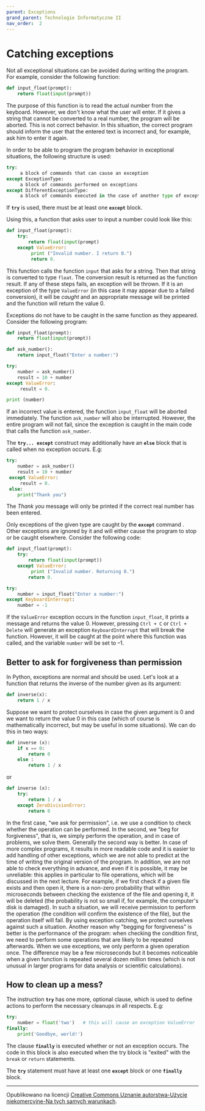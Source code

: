 ```yaml
---
parent: Exceptions
grand_parent: Technologie Informatyczne II
nav_order:  2
---
```


# Catching exceptions

Not all exceptional situations can be avoided during writing the program. For example, consider the following function:

```python
def input_float(prompt):
    return float(input(prompt))
```
The purpose of this function is to read the actual number from the keyboard. However, we don't know what the user will enter. If it gives a string that cannot be converted to a real number, the program will be aborted. This is not correct behavior. In this situation, the correct program should inform the user that the entered text is incorrect and, for example, ask him to enter it again.

In order to be able to program the program behavior in exceptional situations, the following structure is used:

```python
try:
     a block of commands that can cause an exception
except ExceptionType:
     a block of commands performed on exceptions
except DifferentExceptionType:
     a block of commands executed in the case of another type of exception
```
If **`try`** is used, there must be at least one **`except`** block.

Using this, a function that asks user to input a number could look like this:

```python
def input_float(prompt):
    try:
        return float(input(prompt)
    except ValueError:
         print ("Invalid number. I return 0.")
         return 0.
```
This function calls the function `input` that asks for a string. Then that string is converted to type `float`. The conversion result is returned as the function result. If any of these steps fails, an exception will be thrown. If it is an exception of the type `ValueError` (in this case it may appear due to a failed conversion), it will be *caught* and an appropriate message will be printed and the function will return the value 0.

Exceptions do not have to be caught in the same function as they appeared. Consider the following program:

```python
def input_float(prompt):
    return float(input(prompt))

def ask_number():
    return input_float("Enter a number:")

try:
    number = ask_number()
    result = 10 + number
except ValueError:
     result = 0.

print (number)
```
If an incorrect value is entered, the function `input_float` will be aborted immediately. The function `ask_number` will also be interrupted. However, the entire program will not fail, since the exception is caught in the main code that calls the function `ask_number`.

The  **`try... except`** construct may additionally have an **`else`** block  that is called when no exception occurs. E.g:

```python
try:
    number = ask_number()
    result = 10 + number
 except ValueError:
     result = 0.
 else:
    print("Thank you")
```
The *Thank you* message  will only be printed if the correct real number has been entered.

Only exceptions of the given type are caught by the **`except`** command . Other exceptions are ignored by it and will either cause the program to stop or be caught elsewhere. Consider the following code:

```python
def input_float(prompt):
    try:
        return float(input(prompt))
    except ValueError:
         print ("Invalid number. Returning 0.")
        return 0.

try:
    number = input_float("Enter a number:")
except KeyboardInterrupt:
    number = -1
```
If the `ValueError` exception occurs  in the function `input_float`, it prints a message and returns the value 0. However, pressing `Ctrl + C` or `Ctrl + Delete` will generate an exception `KeyboardInterrupt` that will break the function. However, it will be caught at the point where this function was called, and the variable `number` will be set to –1.

## Better to ask for forgiveness than permission

In Python, exceptions are normal and should be used. Let's look at a function that returns the inverse of the number given as its argument:

```python
def inverse(x):
    return 1 / x
```

Suppose we want to protect ourselves in case the given argument is 0 and we want to return the value 0 in this case (which of course is mathematically incorrect, but may be useful in some situations). We can do this in two ways:

```python
def inverse (x):
    if x == 0:
        return 0
    else :
        return 1 / x
```
or

```python
def inverse (x):
    try:
        return 1 / x
    except ZeroDivisionError:
        return 0
```

In the first case, "we ask for permission", i.e. we use a condition to check whether the operation can be performed. In the second, we "beg for forgiveness", that is, we simply perform the operation, and in case of problems, we solve them. Generally the second way is better. In case of more complex programs, it results in more readable code and it is easier to add handling of other exceptions, which we are not able to predict at the time of writing the original version of the program. In addition, we are not able to check everything in advance, and even if it is possible, it may be unreliable: this applies in particular to file operations, which will be discussed in the next lecture. For example, if we first check if a given file exists and then open it, there is a non-zero probability that within microseconds between checking the existence of the file and opening it, it will be deleted (the probability is not so small if, for example, the computer's disk is damaged). In such a situation, we will receive permission to perform the operation (the condition will confirm the existence of the file), but the operation itself will fail. By using exception catching, we protect ourselves against such a situation. Another reason why "begging for forgiveness" is better is the performance of the program: when checking the condition first, we need to perform some operations that are likely to be repeated afterwards. When we use exceptions, we only perform a given operation once. The difference may be a few microseconds but it becomes noticeable when a given function is repeated several dozen million times (which is not unusual in larger programs for data analysis or scientific calculations).

## How to clean up a mess?

The instruction **`try`** has one more, optional clause, which is used to define actions to perform the necessary cleanups in all respects. E.g:

```python
try:
    number = float('two')   # this will cause an exception ValueError
finally:
    print('Goodbye, world!')
```
The clause **`finally`** is executed whether or not an exception occurs. The code in this block is also executed when the try block is "exited" with the `break` or `return` statements.

The **`try`** statement must have at least one **`except`**  block or one **`finally`** block.


<hr/>

Opublikowano na licencji [Creative Commons Uznanie autorstwa-Użycie niekomercyjne-Na tych samych warunkach](https://creativecommons.org/licenses/by-nc-sa/4.0/deed.pl).
